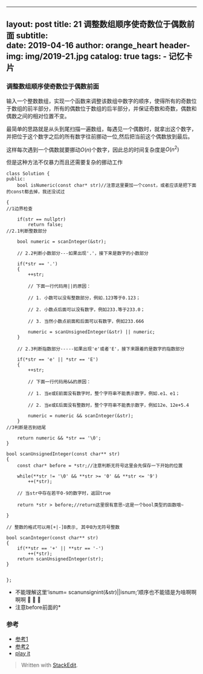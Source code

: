 
---
layout:     post
title:      21 调整数组顺序使奇数位于偶数前面
subtitle:    
date:       2019-04-16
author:     orange_heart
header-img: img/2019-21.jpg
catalog: true
tags:
    - 记忆卡片
---

### 调整数组顺序使奇数位于偶数前面

输入一个整数数组，实现一个函数来调整该数组中数字的顺序，使得所有的奇数位于数组的前半部分，所有的偶数位于数组的后半部分，并保证奇数和奇数，偶数和偶数之间的相对位置不变。

最简单的思路就是从头到尾扫描一遍数组，每遇见一个偶数时，就拿出这个数字，并把位于这个数字之后的所有数字往前挪动一位,然后把当前这个偶数放到最后。

这样每次遇到一个偶数就要挪动$O(n)$个数字，因此总的时间复杂度是$O(n^2)$

但是这种方法不仅暴力而且还需要复杂的挪动工作

```objc
class Solution {
public:
    bool isNumeric(const char* str)//注意这里要加一个const，或者应该是把下面的const都去掉，我还没试过
    
{  
//1边界检查

    if(str == nullptr)
        return false;  
//2.1判断整数部分

    bool numeric = scanInteger(&str);

    // 2.2判断小数部分---如果出现'.'，接下来是数字的小数部分
    
    if(*str == '.')
    {
        ++str;
  
        // 下面一行代码用||的原因：
        
        // 1. 小数可以没有整数部分，例如.123等于0.123；
        
        // 2. 小数点后面可以没有数字，例如233.等于233.0；
        
        // 3. 当然小数点前面和后面可以有数字，例如233.666
        
        numeric = scanUnsignedInteger(&str) || numeric;
    }
  
    // 2.3判断指数部分-----如果出现'e'或者'E'，接下来跟着的是数字的指数部分
    
    if(*str == 'e' || *str == 'E')
    {
        ++str;
  
        // 下面一行代码用&&的原因：
        
        // 1. 当e或E前面没有数字时，整个字符串不能表示数字，例如.e1、e1；
        
        // 2. 当e或E后面没有整数时，整个字符串不能表示数字，例如12e、12e+5.4
        
        numeric = numeric && scanInteger(&str);
    }  
//3判断是否到结尾

    return numeric && *str == '\0';
}

bool scanUnsignedInteger(const char** str)
{
    const char* before = *str;//注意判断无符号这里会先保存一下开始的位置
    
    while(**str != '\0' && **str >= '0' && **str <= '9')
        ++(*str);
  
    // 当str中存在若干0-9的数字时，返回true
    
    return *str > before;//return这里很有意思~这是一个bool类型的函数哦~
    
}
  
// 整数的格式可以用[+|-]B表示, 其中B为无符号整数

bool scanInteger(const char** str)
{
    if(**str == '+' || **str == '-')
        ++(*str);
    return scanUnsignedInteger(str);
}


};
```
- 不能理解这里‘isnum= scanunsignint(&str)\|\|isnum;’顺序也不能错是为啥啊啊啊啊  :see_no_evil:  :see_no_evil:  :see_no_evil:
- 注意before前面的*

### 参考

- [参考1](https://github.com/zhedahht/CodingInterviewChinese2)
- [参考2](https://github.com/gatieme/CodingInterviews)
- [play it](https://www.nowcoder.com/practice/beb5aa231adc45b2a5dcc5b62c93f593?tpId=13&tqId=11166&rp=2&ru=/ta/coding-interviews&qru=/ta/coding-interviews/question-ranking&tPage=1)



> Written with [StackEdit](https://stackedit.io/).


<!--stackedit_data:
eyJoaXN0b3J5IjpbLTEwMDA4NDQwOTEsLTE1ODE2NTU1ODNdfQ
==
-->